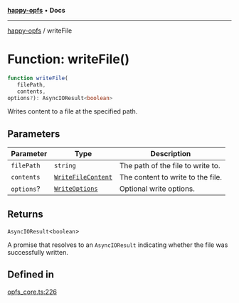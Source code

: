 [**happy-opfs**](../README.md) • **Docs**

***

[happy-opfs](../README.md) / writeFile

# Function: writeFile()

```ts
function writeFile(
   filePath, 
   contents, 
options?): AsyncIOResult<boolean>
```

Writes content to a file at the specified path.

## Parameters

| Parameter | Type | Description |
| ------ | ------ | ------ |
| `filePath` | `string` | The path of the file to write to. |
| `contents` | [`WriteFileContent`](../type-aliases/WriteFileContent.md) | The content to write to the file. |
| `options`? | [`WriteOptions`](../interfaces/WriteOptions.md) | Optional write options. |

## Returns

`AsyncIOResult`\<`boolean`\>

A promise that resolves to an `AsyncIOResult` indicating whether the file was successfully written.

## Defined in

[opfs\_core.ts:226](https://github.com/JiangJie/happy-opfs/blob/573f9d2f13523da5aaf43c4022204dc4a870819c/src/fs/opfs_core.ts#L226)
